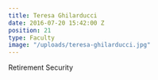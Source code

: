 ```yaml
---
title: Teresa Ghilarducci
date: 2016-07-20 15:42:00 Z
position: 21
type: Faculty
image: "/uploads/teresa-ghilarducci.jpg"
---
```


Retirement Security
